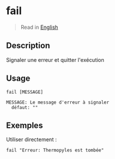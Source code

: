 # fail

> Read in [English](/docs/en/helpers/fail.md)

## Description

Signaler une erreur et quitter l'exécution

## Usage

```text
fail [MESSAGE]

MESSAGE: Le message d'erreur à signaler
  défaut: ""
```

## Exemples

Utiliser directement :

```shell
fail "Erreur: Thermopyles est tombée"
```

